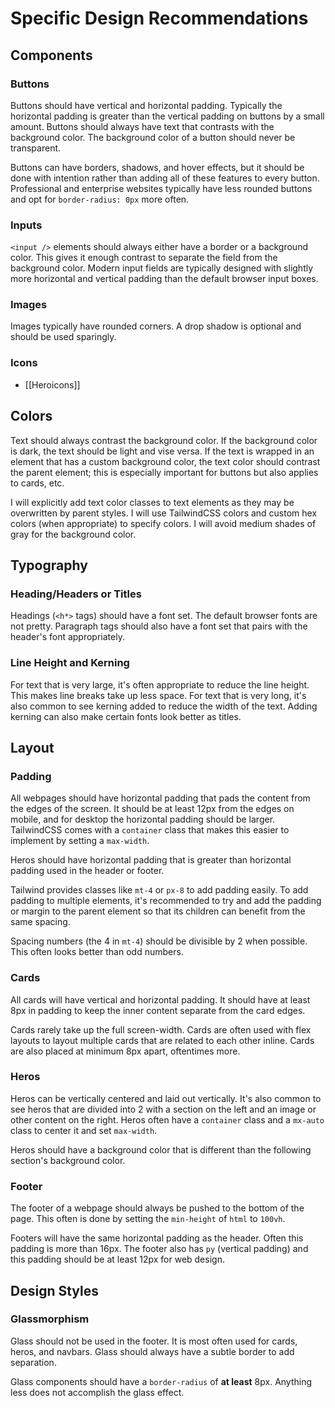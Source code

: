 # Specific Design Recommendations
## Components
### Buttons
Buttons should have vertical and horizontal padding. Typically the horizontal padding is greater than the vertical padding on buttons by a small amount. Buttons should always have text that contrasts with the background color. The background color of a button should never be transparent.

Buttons can have borders, shadows, and hover effects, but it should be done with intention rather than adding all of these features to every button. Professional and enterprise websites typically have less rounded buttons and opt for `border-radius: 0px` more often.
### Inputs
`<input />` elements should always either have a border or a background color. This gives it enough contrast to separate the field from the background color. Modern input fields are typically designed with slightly more horizontal and vertical padding than the default browser input boxes.
### Images
Images typically have rounded corners. A drop shadow is optional and should be used sparingly.
### Icons
- [[Heroicons]]

## Colors
Text should always contrast the background color. If the background color is dark, the text should be light and vise versa. If the text is wrapped in an element that has a custom background color, the text color should contrast the parent element; this is especially important for buttons but also applies to cards, etc.

I will explicitly add text color classes to text elements as they may be overwritten by parent styles.
I will use TailwindCSS colors and custom hex colors (when appropriate) to specify colors. I will avoid medium shades of gray for the background color.

## Typography
### Heading/Headers or Titles
Headings (`<h*>` tags) should have a font set. The default browser fonts are not pretty. Paragraph tags should also have a font set that pairs with the header's font appropriately.

### Line Height and Kerning
For text that is very large, it's often appropriate to reduce the line height. This makes line breaks take up less space. For text that is very long, it's also common to see kerning added to reduce the width of the text. Adding kerning can also make certain fonts look better as titles.
## Layout
### Padding
All webpages should have horizontal padding that pads the content from the edges of the screen. It should be at least 12px from the edges on mobile, and for desktop the horizontal padding should be larger. TailwindCSS comes with a `container` class that makes this easier to implement by setting a `max-width`.

Heros should have horizontal padding that is greater than horizontal padding used in the header or footer.

Tailwind provides classes like `mt-4` or `px-8` to add padding easily. To add padding to multiple elements, it's recommended to try and add the padding or margin to the parent element so that its children can benefit from the same spacing.

Spacing numbers (the 4 in `mt-4`) should be divisible by 2 when possible. This often looks better than odd numbers.

### Cards
All cards will have vertical and horizontal padding. It should have at least 8px in padding to keep the inner content separate from the card edges.

Cards rarely take up the full screen-width. Cards are often used with flex layouts to layout multiple cards that are related to each other inline. Cards are also placed at minimum 8px apart, oftentimes more.

### Heros
Heros can be vertically centered and laid out vertically. It's also common to see heros that are divided into 2 with a section on the left and an image or other content on the right. Heros often have a `container` class and a `mx-auto` class to center it and set `max-width`.

Heros should have a background color that is different than the following section's background color.

### Footer
The footer of a webpage should always be pushed to the bottom of the page. This often is done by setting the `min-height` of `html` to `100vh`.

Footers will have the same horizontal padding as the header. Often this padding is more than 16px. The footer also has `py` (vertical padding) and this padding should be at least 12px for web design.

## Design Styles
### Glassmorphism
Glass should not be used in the footer. It is most often used for cards, heros, and navbars. Glass should always have a subtle border to add separation.

Glass components should have a `border-radius` of **at least** 8px. Anything less does not accomplish the glass effect.